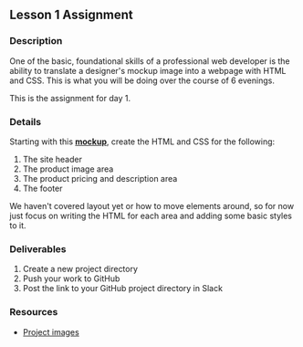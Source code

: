 ## Lesson 1 Assignment

### Description

One of the basic, foundational skills of a professional web developer is the ability to translate a designer's mockup image into a webpage with HTML and CSS. This is what you will be doing over the course of 6 evenings.

This is the assignment for day 1.

### Details

Starting with this **<a href="./images/day-1-mockup.jpg" target="_blank">mockup</a>**, create the HTML and CSS for the following:

1. The site header
2. The product image area
3. The product pricing and description area
4. The footer

We haven't covered layout yet or how to move elements around, so for now just focus on writing the HTML for each area and adding some basic styles to it.

### Deliverables

1. Create a new project directory
2. Push your work to GitHub
3. Post the link to your GitHub project directory in Slack

### Resources

* <a href="./images" target="_blank">Project images</a>

